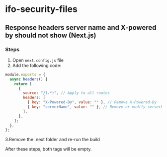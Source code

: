 # ifo-security-files

## Response headers server name and X-powered by should not show (Next.js)

### Steps

1. Open `next.config.js` file
2. Add the following code:

```javascript
module.exports = {
  async headers() {
    return [
      {
        source: "/(.*)", // Apply to all routes
        headers: [
          { key: "X-Powered-By", value: "" }, // Remove X-Powered-By
          { key: "serverName", value: "" }, // Remove or modify serverName
        ],
      },
    ];
  },
};
```
3.Remove the .next folder and re-run the build

After these steps, both tags will be empty.
